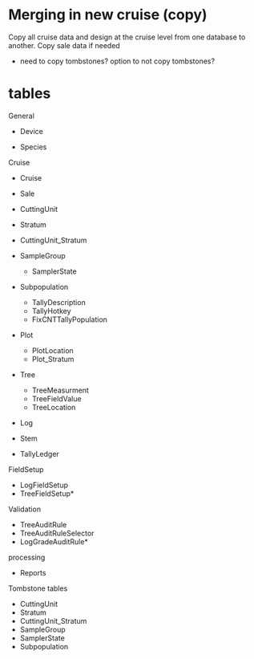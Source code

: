  # Merging in new cruise (copy)

Copy all cruise data and design at the cruise level from one database to another. Copy sale data if needed

 - need to copy tombstones? option to not copy tombstones?
 
# tables

General
 - Device


 - Species

Cruise
 - Cruise
 - Sale
 - CuttingUnit
 - Stratum
 - CuttingUnit_Stratum
 - SampleGroup
    - SamplerState
 - Subpopulation
    - TallyDescription
    - TallyHotkey
    - FixCNTTallyPopulation
 - Plot
    - PlotLocation
    - Plot_Stratum
 
 - Tree
    - TreeMeasurment
    - TreeFieldValue
    - TreeLocation
 - Log
 - Stem
 - TallyLedger
 
FieldSetup
 - LogFieldSetup
 - TreeFieldSetup*
 
Validation
 - TreeAuditRule
 - TreeAuditRuleSelector
 - LogGradeAuditRule*

processing
 - Reports


Tombstone tables
 - CuttingUnit
 - Stratum
 - CuttingUnit_Stratum
 - SampleGroup
 - SamplerState
 - Subpopulation